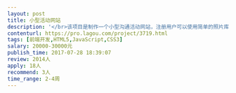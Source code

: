 ```yaml
---                
layout: post       
title: 小型活动网站           
description: '</br>该项目是制作一个小型沟通活动网站，注册用户可以使用简单的照片库功能上传照片。此自适应网站需要能够支持台式机，平板电脑和移动设备。最初概念不需要超过15页。</br></br>所需技能</br>－ 精通HTML5, CSS3, SASS, JavaScript和CSS 动画</br>－ 对通过AJAX进行部分页面更新和前端照片裁剪有很好的了解</br>－ 跨浏览器测试和调试</br>－ 扎实的前端发展经验</br>－ 能够反复地与设计师和后端开发人员一同工作</br>－ 在可能的情况下，尽量遵循前端开发的最佳做法</br>－ 理解并将基本的SEO原则应用于前端开发</br></br>加分条件</br>能够坐班，与创意团队及后端开发人员一同工作。公司在马当路SOHO复兴广场。</br>'     
contenturl: https://pro.lagou.com/project/3719.html      
tags: [前端开发,HTML5,JavaScript,CSS3]            
salary: 20000-30000元          
publish_time: 2017-07-28 18:39:07         
review: 2014人                   
apply: 18人                   
recommend: 3人                   
time_range: 2-4周              
---                 
```


